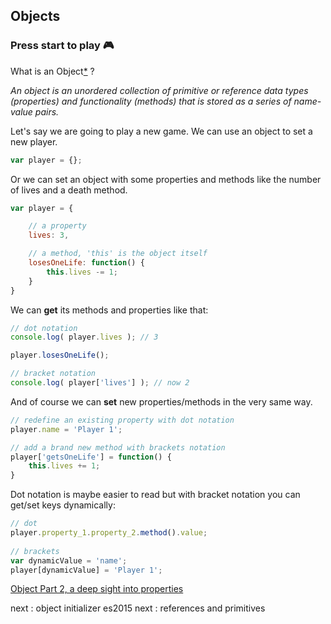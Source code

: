 ## Objects
### Press start to play 🎮

What is an Object[*][1] ?

*An object is an unordered collection of primitive or reference data types (properties) and functionality (methods) that is stored as a series of name-value pairs.*

Let's say we are going to play a new game. 
We can use an object to set a new player.

```javascript
var player = {};
```
Or we can set an object with some properties and methods like the number of lives and a death method.

```javascript
var player = {

	// a property
	lives: 3,

	// a method, 'this' is the object itself
	losesOneLife: function() {
		this.lives -= 1;
	}	
}

```
We can **get** its methods and properties like that:

```javascript
// dot notation
console.log( player.lives ); // 3

player.losesOneLife();

// bracket notation
console.log( player['lives'] ); // now 2

```
And of course we can **set** new properties/methods in the very same way.

```javascript
// redefine an existing property with dot notation
player.name = 'Player 1';

// add a brand new method with brackets notation
player['getsOneLife'] = function() {
	this.lives += 1;
}

```

Dot notation is maybe easier to read but with bracket notation you can get/set keys dynamically:

```javascript
// dot
player.property_1.property_2.method().value;
	
// brackets
var dynamicValue = 'name';
player[dynamicValue] = 'Player 1';
```

[Object Part 2, a deep sight into properties][2]

next : object initializer es2015
next : references and primitives

[1]: (https://developer.mozilla.org/en-US/docs/Web/JavaScript/Reference/Global_Objects/Object)

[2]: (objects_part_2)